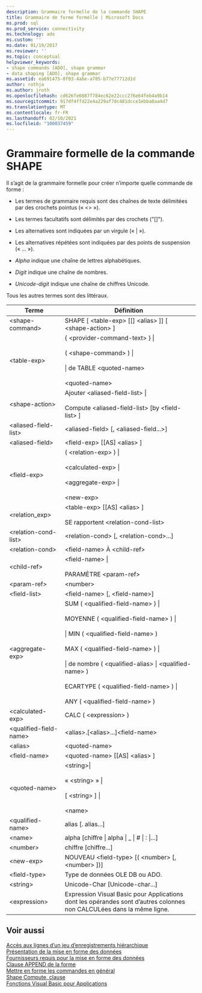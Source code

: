 ```yaml
---
description: Grammaire formelle de la commande SHAPE
title: Grammaire de forme formelle | Microsoft Docs
ms.prod: sql
ms.prod_service: connectivity
ms.technology: ado
ms.custom: ''
ms.date: 01/19/2017
ms.reviewer: ''
ms.topic: conceptual
helpviewer_keywords:
- shape commands [ADO], shape grammar
- data shaping [ADO], shape grammar
ms.assetid: ea691475-0f03-4abe-a785-b77e77712d1d
author: rothja
ms.author: jroth
ms.openlocfilehash: cd626fe6887f784ec62e22ccc276e64feb4a9b14
ms.sourcegitcommit: 917df4ffd22e4a229af7dc481dcce3ebba0aa4d7
ms.translationtype: MT
ms.contentlocale: fr-FR
ms.lasthandoff: 02/10/2021
ms.locfileid: "100037459"
---
```

# <a name="formal-shape-grammar"></a>Grammaire formelle de la commande SHAPE
Il s’agit de la grammaire formelle pour créer n’importe quelle commande de forme :  
  
-   Les termes de grammaire requis sont des chaînes de texte délimitées par des crochets pointus (« <> »).  
  
-   Les termes facultatifs sont délimités par des crochets ("[]").  
  
-   Les alternatives sont indiquées par un virgule (« &#124; »).  
  
-   Les alternatives répétées sont indiquées par des points de suspension (« ... »).  
  
-   *Alpha* indique une chaîne de lettres alphabétiques.  
  
-   *Digit* indique une chaîne de nombres.  
  
-   *Unicode-digit* indique une chaîne de chiffres Unicode.  
  
 Tous les autres termes sont des littéraux.  
  
|Terme|Définition|  
|----------|----------------|  
|\<shape-command>|SHAPE [ \<table-exp> [[] \<alias> ]] [ \<shape-action> ]|  
|\<table-exp>|{ \<provider-command-text> } &#124;<br /><br /> ( \<shape-command> ) &#124;<br /><br /> &#124; de TABLE \<quoted-name><br /><br /> \<quoted-name>|  
|\<shape-action>|Ajouter \<aliased-field-list> &#124;<br /><br /> Compute \<aliased-field-list> [by \<field-list> ]|  
|\<aliased-field-list>|\<aliased-field> [, \<aliased-field...>]|  
|\<aliased-field>|\<field-exp> [[AS] \<alias> ]|  
|\<field-exp>|( \<relation-exp> ) &#124;<br /><br /> \<calculated-exp> &#124;<br /><br /> \<aggregate-exp> &#124;<br /><br /> \<new-exp>|  
|<relation_exp>|\<table-exp> [[AS] \<alias> ]<br /><br /> SE rapportent \<relation-cond-list>|  
|\<relation-cond-list>|\<relation-cond> [, \<relation-cond>...]|  
|\<relation-cond>|\<field-name> À \<child-ref>|  
|\<child-ref>|\<field-name> &#124;<br /><br /> PARAMÈTRE \<param-ref>|  
|\<param-ref>|\<number>|  
|\<field-list>|\<field-name> [, \<field-name>]|  
|\<aggregate-exp>|SUM ( \<qualified-field-name> ) &#124;<br /><br /> MOYENNE ( \<qualified-field-name> ) &#124;<br /><br /> &#124; MIN ( \<qualified-field-name> )<br /><br /> MAX ( \<qualified-field-name> ) &#124;<br /><br /> &#124; de nombre ( \<qualified-alias> &#124; \<qualified-name> )<br /><br /> ECARTYPE ( \<qualified-field-name> ) &#124;<br /><br /> ANY ( \<qualified-field-name> )|  
|\<calculated-exp>|CALC ( \<expression> )|  
|\<qualified-field-name>|\<alias>.[\<alias>...]\<field-name>|  
|\<alias>|\<quoted-name>|  
|\<field-name>|\<quoted-name> [[AS] \<alias> ]|  
|\<quoted-name>|\<string>&#124;<br /><br /> « \<string> » &#124;<br /><br /> [ \<string> ] &#124;<br /><br /> \<name>|  
|\<qualified-name>|alias [. alias...]|  
|\<name>|alpha [chiffre &#124; alpha &#124; _ &#124; # &#124; : &#124;...]|  
|\<number>|chiffre [chiffre...]|  
|\<new-exp>|NOUVEAU \<field-type> [( \<number> [, \<number> ])]|  
|\<field-type>|Type de données OLE DB ou ADO.|  
|\<string>|Unicode-Char [Unicode-char...]|  
|\<expression>|Expression Visual Basic pour Applications dont les opérandes sont d’autres colonnes non CALCULées dans la même ligne.|  
  
## <a name="see-also"></a>Voir aussi  
 [Accès aux lignes d’un jeu d’enregistrements hiérarchique](./accessing-rows-in-a-hierarchical-recordset.md)   
 [Présentation de la mise en forme des données](./data-shaping-overview.md)   
 [Fournisseurs requis pour la mise en forme des données](./required-providers-for-data-shaping.md)   
 [Clause APPEND de la forme](./shape-append-clause.md)   
 [Mettre en forme les commandes en général](./shape-commands-in-general.md)   
 [Shape Compute, clause](./shape-compute-clause.md)   
 [Fonctions Visual Basic pour Applications](./visual-basic-for-applications-functions.md)